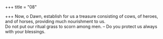 +++
title = "08"

+++
Now, o Dawn, establish for us a treasure consisting of cows, of heroes,  and of horses, providing much nourishment to us.  
Do not put our ritual grass to scorn among men. – Do you protect us  always with your blessings.  